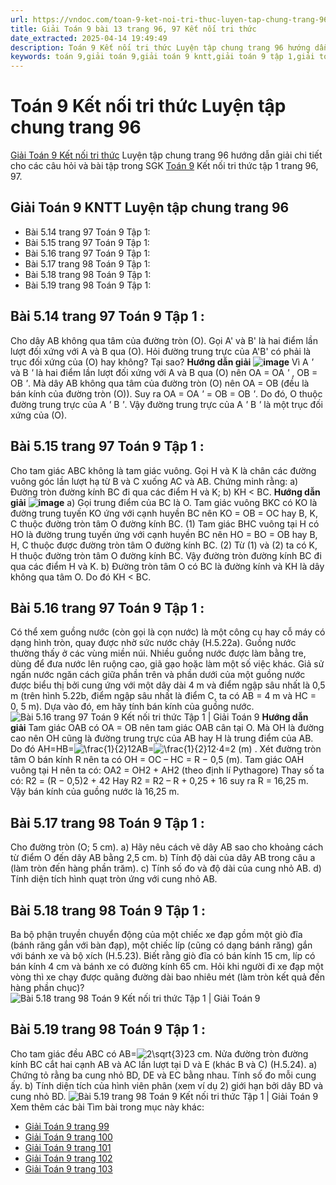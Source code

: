 ```yaml
---
url: https://vndoc.com/toan-9-ket-noi-tri-thuc-luyen-tap-chung-trang-96-321002
title: Giải Toán 9 bài 13 trang 96, 97 Kết nối tri thức
date_extracted: 2025-04-14 19:49:49
description: Toán 9 Kết nối tri thức Luyện tập chung trang 96 hướng dẫn giải chi tiết các câu hỏi và bài tập trong SGK Toán 9 Kết nối tri thức tập 1.
keywords: toán 9,giải toán 9,giải toán 9 kntt,giải toán 9 tập 1,giải toán 9 kết nối tri thức,toán 9 kết nối tri thức tập 1,Toán 9 Kết nối tri thức Luyện tập chung trang 96,giải Toán 9 Kết nối tri thức Luyện tập chung trang 96,Luyện tập chung trang 96,toán 9 kết nối tri thức tập 1 trang 96,toán 9 kết nối tri thức tập 1 trang 97
---
```


# Toán 9 Kết nối tri thức Luyện tập chung trang 96
[Giải Toán 9 Kết nối tri thức](<https://vndoc.com/toan-9-ket-noi-tri-thuc>) Luyện tập chung trang 96 hướng dẫn giải chi tiết cho các câu hỏi và bài tập trong SGK [Toán 9](<https://vndoc.com/toan-lop9>) Kết nối tri thức tập 1 trang 96, 97.
## Giải Toán 9 KNTT Luyện tập chung trang 96
  * Bài 5.14 trang 97 Toán 9 Tập 1: 
  * Bài 5.15 trang 97 Toán 9 Tập 1: 
  * Bài 5.16 trang 97 Toán 9 Tập 1: 
  * Bài 5.17 trang 98 Toán 9 Tập 1: 
  * Bài 5.18 trang 98 Toán 9 Tập 1: 
  * Bài 5.19 trang 98 Toán 9 Tập 1: 

## **Bài 5.14 trang 97 Toán 9 Tập 1** :
Cho dây AB không qua tâm của đường tròn \(O\). Gọi A' và B' là hai điểm lần lượt đối xứng với A và B qua \(O\). Hỏi đường trung trực của A'B' có phải là trục đối xứng của \(O\) hay không? Tại sao?
**Hướng dẫn giải**
**![image](https://i.vdoc.vn/data/image/2024/05/29/bai-5-14-trang-97-toan-lop-9-tap-1.png)**
Vì A _'_ và B _'_ là hai điểm lần lượt đối xứng với A và B qua \(O\) nên OA = OA _'_ , OB = OB _'_.
Mà dây AB không qua tâm của đường tròn \(O\) nên OA = OB \(đều là bán kính của đường tròn \(O\)\).
Suy ra OA = OA _'_ = OB = OB _'_.
Do đó, O thuộc đường trung trực của A _'_ B _'_.
Vậy đường trung trực của A _'_ B _'_ là một trục đối xứng của \(O\).
## **Bài 5.15 trang 97 Toán 9 Tập 1** :
Cho tam giác ABC không là tam giác vuông. Gọi H và K là chân các đường vuông góc lần lượt hạ từ B và C xuống AC và AB. Chứng minh rằng:
a\) Đường tròn đường kính BC đi qua các điểm H và K;
b\) KH < BC.
**Hướng dẫn giải**
**![image](https://i.vdoc.vn/data/image/2024/05/29/bai-5-15-trang-97-toan-lop-9-tap-1.png)**
a\) Gọi trung điểm của BC là O.
Tam giác vuông BKC có KO là đường trung tuyến KO ứng với cạnh huyền BC nên
KO = OB = OC hay B, K, C thuộc đường tròn tâm O đường kính BC. \(1\)
Tam giác BHC vuông tại H có HO là đường trung tuyến ứng với cạnh huyền BC nên
HO = BO = OB hay B, H, C thuộc được đường tròn tâm O đường kính BC. \(2\)
Từ \(1\) và \(2\) ta có K, H thuộc đường tròn tâm O đường kính BC.
Vậy đường tròn đường kính BC đi qua các điểm H và K.
b\) Đường tròn tâm O có BC là đường kính và KH là dây không qua tâm O.
Do đó KH < BC.
## **Bài 5.16 trang 97 Toán 9 Tập 1** :
Có thể xem guồng nước \(còn gọi là cọn nước\) là một công cụ hay cỗ máy có dạng hình tròn, quay được nhờ sức nước chảy \(H.5.22a\). Guồng nước thường thấy ở các vùng miền núi. Nhiều guồng nước được làm bằng tre, dùng để đưa nước lên ruộng cao, giã gạo hoặc làm một số việc khác.
Giả sử ngấn nước ngăn cách giữa phần trên và phần dưới của một guồng nước được biểu thị bởi cung ứng với một dây dài 4 m và điểm ngập sâu nhất là 0,5 m \(trên hình 5.22b, điểm ngập sâu nhất là điểm C, ta có AB = 4 m và HC = 0, 5 m\). Dựa vào đó, em hãy tính bán kính của guồng nước.
![Bài 5.16 trang 97 Toán 9 Kết nối tri thức Tập 1 | Giải Toán 9](https://i.vdoc.vn/data/image/2024/05/29/bai-5-16-trang-97-toan-lop-9-tap-1.png)
**Hướng dẫn giải**
Tam giác OAB có OA = OB nên tam giác OAB cân tại O.
Mà OH là đường cao nên OH cũng là đường trung trực của AB hay H là trung điểm của AB.
Do đó AH=HB=![\\frac{1}{2}](https://i.vdoc.vn/data/image/blank.png)12AB=![\\frac{1}{2}](https://i.vdoc.vn/data/image/blank.png)12⋅4=2 \(m\) .
Xét đường tròn tâm O bán kính R nên ta có
OH = OC – HC = R − 0,5 \(m\).
Tam giác OAH vuông tại H nên ta có:
OA2 = OH2 \+ AH2 \(theo định lí Pythagore\)
Thay số ta có: R2 = \(R − 0,5\)2 \+ 42
Hay R2 = R2 – R + 0,25 + 16 suy ra R = 16,25 m.
Vậy bán kính của guồng nước là 16,25 m.
## **Bài 5.17 trang 98 Toán 9 Tập 1** :
Cho đường tròn \(O; 5 cm\).
a\) Hãy nêu cách vẽ dây AB sao cho khoảng cách từ điểm O đến dây AB bằng 2,5 cm.
b\) Tính độ dài của dây AB trong câu a \(làm tròn đến hàng phần trăm\).
c\) Tính số đo và độ dài của cung nhỏ AB.
d\) Tính diện tích hình quạt tròn ứng với cung nhỏ AB.
## **Bài 5.18 trang 98 Toán 9 Tập 1** :
Ba bộ phận truyền chuyển động của một chiếc xe đạp gồm một giò đĩa \(bánh răng gắn với bàn đạp\), một chiếc líp \(cũng có dạng bánh răng\) gắn với bánh xe và bộ xích \(H.5.23\).
Biết rằng giò đĩa có bán kính 15 cm, líp có bán kính 4 cm và bánh xe có đường kính 65 cm. Hỏi khi người đi xe đạp một vòng thì xe chạy được quãng đường dài bao nhiêu mét \(làm tròn kết quả đến hàng phần chục\)?
![Bài 5.18 trang 98 Toán 9 Kết nối tri thức Tập 1 | Giải Toán 9](https://i.vdoc.vn/data/image/2024/05/29/bai-5-18-trang-98-toan-lop-9-tap-1.png)
## **Bài 5.19 trang 98 Toán 9 Tập 1** :
Cho tam giác đều ABC có AB=![2\\sqrt{3}](https://i.vdoc.vn/data/image/blank.png)23 cm. Nửa đường tròn đường kính BC cắt hai cạnh AB và AC lần lượt tại D và E \(khác B và C\) \(H.5.24\).
a\) Chứng tỏ rằng ba cung nhỏ BD, DE và EC bằng nhau. Tính số đo mỗi cung ấy.
b\) Tính diện tích của hình viên phân \(xem ví dụ 2\) giới hạn bởi dây BD và cung nhỏ BD.
![Bài 5.19 trang 98 Toán 9 Kết nối tri thức Tập 1 | Giải Toán 9](https://i.vdoc.vn/data/image/2024/05/29/bai-5-19-trang-98-toan-lop-9-tap-1.png)
Xem thêm các bài Tìm bài trong mục này khác:
  * [Giải Toán 9 trang 99](</giai-toan-9-trang-99-tap-1-ket-noi-tri-thuc-325304>)
  * [Giải Toán 9 trang 100](</giai-toan-9-trang-100-tap-1-ket-noi-tri-thuc-325308>)
  * [Giải Toán 9 trang 101](</giai-toan-9-trang-101-tap-1-ket-noi-tri-thuc-325315>)
  * [Giải Toán 9 trang 102](</giai-toan-9-trang-102-tap-1-ket-noi-tri-thuc-325316>)
  * [Giải Toán 9 trang 103](</giai-toan-9-trang-103-tap-1-ket-noi-tri-thuc-325322>)

